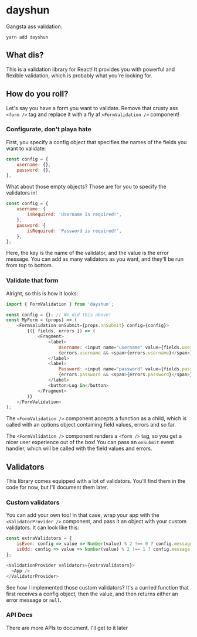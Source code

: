 # dayshun

Gangsta ass validation.

```
yarn add dayshun
```

## What dis?

This is a validation library for React! It provides you with powerful and 
flexible validation, which is probably what you're looking for.

## How do you roll?

Let's say you have a form you want to validate. Remove that crusty ass 
`<form />` tag and replace it with a fly af `<FormValidation />` component!

### Configurate, don't playa hate
First, you specify a config object that specifies the names of the fields you 
want to validate:

```js
const config = {
    username: {},
    password: {},
},
```

What about those empty objects? Those are for you to specify the validators in!

```js
const config = {
    username: {
        isRequired: 'Username is required!',
    },
    password: {
        isRequired: 'Password is required!',
    },
};
```

Here, the key is the name of the validator, and the value is the error message.
You can add as many validators as you want, and they'll be run from top to
bottom.

### Validate that form

Alright, so this is how it looks:

```js
import { FormValidation } from 'dayshun';

const config = {}; // We did this above!
const MyForm = (props) => (
    <FormValidation onSubmit={props.onSubmit} config={config}>
        {({ fields, errors }) => (
            <Fragment>
                <label>
                    Username: <input name="username" value={fields.username} />
                    {errors.username && <span>{errors.username}</span>}
                </label>
                <label>
                    Password: <input name="password" value={fields.password} />
                    {errors.password && <span>{errors.password}</span>}
                </label>
                <button>Log in</button>
            </Fragment>
        )}  
    </FormValidation>
);
```

The `<FormValidation />` component accepts a function as a child, which is 
called with an options object containing field values, errors and so far.

The `<FormValidation />` component renders a `<form />` tag, so you get a nicer 
user experience out of the box! You can pass an `onSubmit` event handler, which 
will be called with the field values and errors.

## Validators

This library comes equipped with a lot of validators. You'll find them in the 
code for now, but I'll document them later.

### Custom validators

You can add your own too! In that case, wrap your app with the 
`<ValidatorProvider />` component, and pass it an object with your custom 
validators. It can look like this:

```js
const extraValidators = {
    isEven: config => value => Number(value) % 2 !== 0 ? config.message : null,
    isOdd: config => value => Number(value) % 2 !== 1 ? config.message : null,
};

<ValidationProvider validators={extraValidators}>
  <App />
</ValidatorProvider>
```

See how I implemented those custom validators? It's a curried function that 
first receives a config object, then the value, and then returns either an 
error message or `null`.

### API Docs

There are more APIs to document. I'll get to it later


